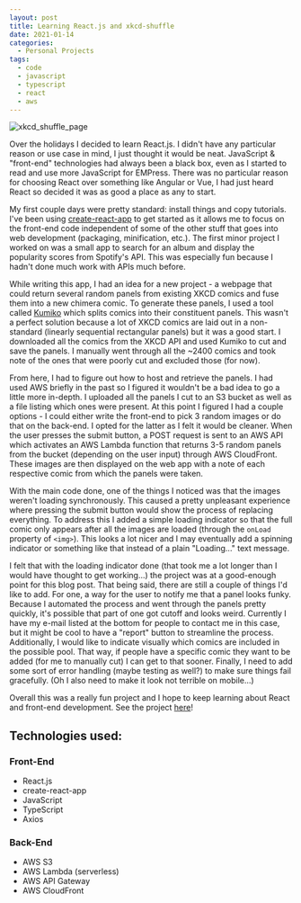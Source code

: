 ```yaml
---
layout: post
title: Learning React.js and xkcd-shuffle
date: 2021-01-14
categories:
  - Personal Projects
tags:
  - code
  - javascript
  - typescript
  - react
  - aws
---
```


![xkcd_shuffle_page](../assets/imgs/xkcd_shuffle.png)

Over the holidays I decided to learn React.js.
I didn't have any particular reason or use case in mind, I just thought it would be neat.
JavaScript & "front-end" technologies had always been a black box, even as I started to read and use more JavaScript for EMPress.
There was no particular reason for choosing React over something like Angular or Vue, I had just heard React so decided it was as good a place as any to start.

My first couple days were pretty standard: install things and copy tutorials.
I've been using [create-react-app](https://reactjs.org/docs/create-a-new-react-app.html) to get started as it allows me to focus on the front-end code independent of some of the other stuff that goes into web development (packaging, minification, etc.).
The first minor project I worked on was a small app to search for an album and display the popularity scores from Spotify's API.
This was especially fun because I hadn't done much work with APIs much before.

While writing this app, I had an idea for a new project - a webpage that could return several random panels from existing XKCD comics and fuse them into a new chimera comic.
To generate these panels, I used a tool called [Kumiko](https://github.com/njean42/kumiko) which splits comics into their constituent panels.
This wasn't a perfect solution because a lot of XKCD comics are laid out in a non-standard (linearly sequential rectangular panels) but it was a good start.
I downloaded all the comics from the XKCD API and used Kumiko to cut and save the panels.
I manually went through all the ~2400 comics and took note of the ones that were poorly cut and excluded those (for now).

From here, I had to figure out how to host and retrieve the panels.
I had used AWS briefly in the past so I figured it wouldn't be a bad idea to go a little more in-depth.
I uploaded all the panels I cut to an S3 bucket as well as a file listing which ones were present.
At this point I figured I had a couple options - I could either write the front-end to pick 3 random images or do that on the back-end.
I opted for the latter as I felt it would be cleaner.
When the user presses the submit button, a POST request is sent to an AWS API which activates an AWS Lambda function that returns 3-5 random panels from the bucket (depending on the user input) through AWS CloudFront.
These images are then displayed on the web app with a note of each respective comic from which the panels were taken.

With the main code done, one of the things I noticed was that the images weren't loading synchronously.
This caused a pretty unpleasant experience where pressing the submit button would show the process of replacing everything.
To address this I added a simple loading indicator so that the full comic only appears after all the images are loaded (through the `onLoad` property of `<img>`).
This looks a lot nicer and I may eventually add a spinning indicator or something like that instead of a plain "Loading..." text message.

I felt that with the loading indicator done (that took me a lot longer than I would have thought to get working...) the project was at a good-enough point for this blog post.
That being said, there are still a couple of things I'd like to add.
For one, a way for the user to notify me that a panel looks funky.
Because I automated the process and went through the panels pretty quickly, it's possible that part of one got cutoff and looks weird.
Currently I have my e-mail listed at the bottom for people to contact me in this case, but it might be cool to have a "report" button to streamline the process.
Additionally, I would like to indicate visually which comics are included in the possible pool.
That way, if people have a specific comic they want to be added (for me to manually cut) I can get to that sooner.
Finally, I need to add some sort of error handling (maybe testing as well?) to make sure things fail gracefully.
(Oh I also need to make it look not terrible on mobile...)

Overall this was a really fun project and I hope to keep learning about React and front-end development.
See the project [here](https://gibsramen.github.io/xkcd-shuffle/)!

## Technologies used:

### Front-End

* React.js
* create-react-app
* JavaScript
* TypeScript
* Axios

### Back-End

* AWS S3
* AWS Lambda (serverless)
* AWS API Gateway
* AWS CloudFront
